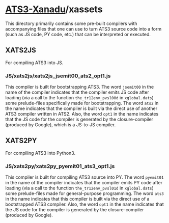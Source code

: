 # [ATS3-Xanadu](http://www.ats-lang.org/)/xassets

This directory primarily contains some pre-built compilers with
accompanying files that one can use to turn ATS3 source code into a
form (such as JS code, PY code, etc.) that can be interpreted or
executed.

## XATS2JS

For compiling ATS3 into JS.

### JS/xats2js/xats2js_jsemit00_ats2_opt1.js

This compiler is built for bootstrapping ATS3.  The word `jsemit00` in
the name of the compiler indicates that the compiler emits JS code
after loading (via a call to the function `the_tr12env_pvsl00d` in
`xglobal.dats`) some prelude-files specifically made for
bootstrapping.  The word `ats2` in the name indicates that the
compiler is built via the direct use of another ATS3 compiler written
in ATS2.  Also, the word `opt1` in the name indicates that the JS code
for the compiler is generated by the closure-compiler (produced by
Google), which is a JS-to-JS compiler.

## XATS2PY

For compiling ATS3 into Python3.

### JS/xats2py/xats2py_pyemit01_ats3_opt1.js

This compiler is built for compiling ATS3 source into PY.  The word
`pyemit01` in the name of the compiler indicates that the compiler
emits PY code after loading (via a call to the function
`the_tr12env_pvsl01d` in `xglobal.dats`) some prelude-files made for
general-purpose programming. The word `ats3` in the name indicates
that this compiler is built via the direct use of a bootstrapped ATS3
compiler. Also, the word `opt1` in the name indicates that the JS code
for the compiler is generated by the closure-compiler (produced by
Google).
